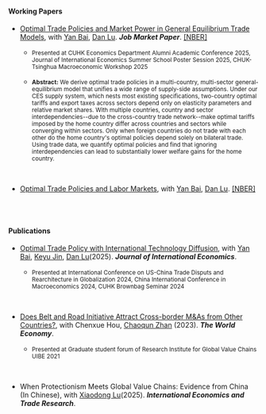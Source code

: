 #### Working Papers

- [Optimal Trade Policies and Market Power in General Equilibrium Trade Models](https://hanxi-wang-econ.github.io/trade_policy_BLW.pdf), with [Yan Bai](https://sites.google.com/site/yanbai06/home), [Dan Lu](https://sites.google.com/site/danluecon/home). ***Job Market Paper***. [[NBER]](https://www.nber.org/papers/w34358) 

    - <small>Presented at CUHK Economics Department Alumni Academic Conference 2025, Journal of International Economics Summer School Poster Session 2025, CHUK-Tsinghua Macroeconomic Workshop 2025</small>

    - <small><strong>Abstract:</strong> We derive optimal trade policies in a multi-country, multi-sector general-equilibrium model that unifies a wide range of supply-side assumptions. Under our CES supply system, which nests most existing specifications, two-country optimal tariffs and export taxes across sectors depend only on elasticity parameters and relative market shares. With multiple countries, country and sector interdependencies--due to the cross-country trade network--make optimal tariffs imposed by the home country differ across countries and sectors while converging within sectors. Only when foreign countries do not trade with each other do the home country's optimal policies depend solely on bilateral trade. Using trade data, we quantify optimal policies and find that ignoring interdependencies can lead to substantially lower welfare gains for the home country.</small>

<br>

- [Optimal Trade Policies and Labor Markets](https://hanxi-wang-econ.github.io/draft_tradepolicy_BLW.pdf), with [Yan Bai](https://sites.google.com/site/yanbai06/home), [Dan Lu](https://sites.google.com/site/danluecon/home). [[NBER]](https://www.nber.org/papers/w32919)

<br><br>

#### Publications

- [Optimal Trade Policy with International Technology Diffusion](https://www.sciencedirect.com/science/article/pii/S002219962400165X), with [Yan Bai](https://sites.google.com/site/yanbai06/home), [Keyu Jin](https://www.keyujin.com/), [Dan Lu](https://sites.google.com/site/danluecon/home)(2025).  ***Journal of International Economics***. 

    - <small>Presented at International Conference on US-China Trade Disputs and Rearchitecture in Globalization 2024, China International Conference in Macroeconomics 2024, CUHK Brownbag Seminar 2024</small>

<br>

- [Does Belt and Road Initiative Attract Cross-border M&As from Other Countries?](https://onlinelibrary.wiley.com/doi/full/10.1111/twec.13489), with Chenxue Hou, [Chaoqun Zhan](https://scholars.hkbu.edu.hk/en/persons/CQZHAN) (2023).  ***The World Economy***. 

    - <small>Presented at Graduate student forum of Research Institute for Global Value Chains UIBE 2021</small>

<br>

- When Protectionism Meets Global Value Chains: Evidence from China (In Chinese), with [Xiaodong Lu](https://lingnan.sysu.edu.cn/en/faculty/LuXiaodong)(2025).  ***International Economics and Trade Research***.



